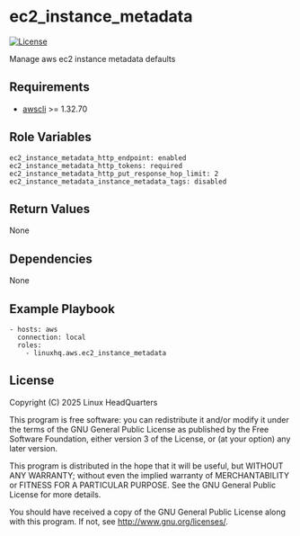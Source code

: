 # ec2\_instance\_metadata

[![License](https://img.shields.io/badge/license-GPLv3-lightgreen)](https://www.gnu.org/licenses/gpl-3.0.en.html#license-text)

Manage aws ec2 instance metadata defaults

## Requirements

* [awscli](https://pypi.org/project/awscli) >= 1.32.70

## Role Variables

    ec2_instance_metadata_http_endpoint: enabled
    ec2_instance_metadata_http_tokens: required
    ec2_instance_metadata_http_put_response_hop_limit: 2
    ec2_instance_metadata_instance_metadata_tags: disabled

## Return Values

None

## Dependencies

None

## Example Playbook

    - hosts: aws
      connection: local
      roles:
        - linuxhq.aws.ec2_instance_metadata

## License

Copyright (C) 2025 Linux HeadQuarters

This program is free software: you can redistribute it and/or modify
it under the terms of the GNU General Public License as published by
the Free Software Foundation, either version 3 of the License, or
(at your option) any later version.

This program is distributed in the hope that it will be useful,
but WITHOUT ANY WARRANTY; without even the implied warranty of
MERCHANTABILITY or FITNESS FOR A PARTICULAR PURPOSE. See the
GNU General Public License for more details.

You should have received a copy of the GNU General Public License
along with this program. If not, see <http://www.gnu.org/licenses/>.
